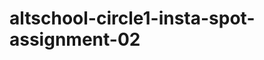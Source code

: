 # altschool-circle1-insta-spot-assignment-02
<!-- No functional changes made - team check complete -->
